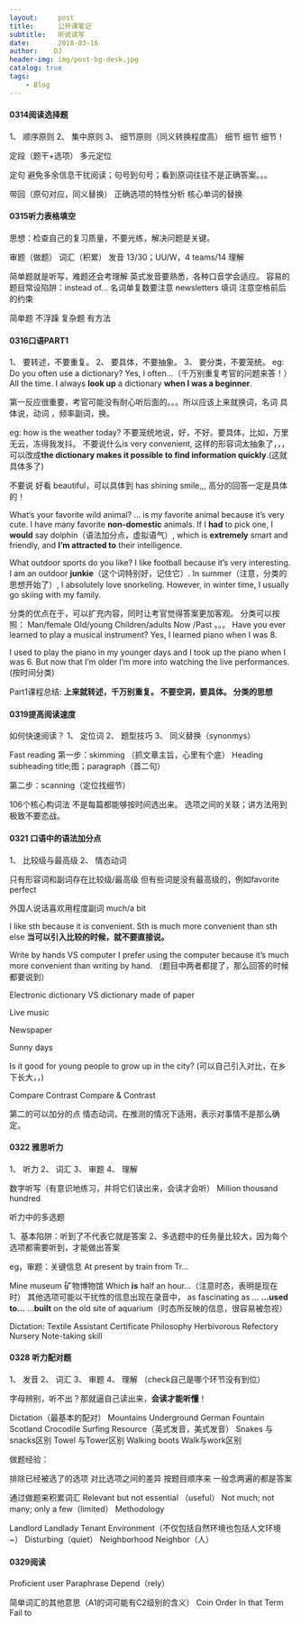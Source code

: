 ```yaml
---
layout:     post
title:      公开课笔记
subtitle:   听说读写
date:       2018-03-16
author:    DJ
header-img: img/post-bg-desk.jpg
catalog: true
tags:
    - Blog
---
```



#### 0314阅读选择题

1、	顺序原则
2、	集中原则
3、	细节原则（同义转换程度高）
细节 细节 细节！

定段（题干+选项）
多元定位

定句
避免多余信息干扰阅读；句号到句号；看到原词往往不是正确答案。。。

带回（原句对应，同义替换）
正确选项的特性分析
核心单词的替换

#### 0315听力表格填空
思想：检查自己的复习质量，不要光练，解决问题是关键。

审题（做题）
词汇（积累）
发音 13/30；UU/W，4 teams/14
理解

简单题就是听写，难题还会考理解
英式发音要熟悉，各种口音学会适应。
容易的题目常设陷阱：instead of...
名词单复数要注意  newsletters
填词 注意空格前后的约束

简单题 不浮躁
复杂题 有方法

#### 0316口语PART1
1、	要转述，不要重复。
2、	要具体，不要抽象。
3、	要分类，不要笼统。
eg: Do you often use a dictionary?
Yes, I often...（千万别重复考官的问题来答！）
All the time. I always **look up** a dictionary **when I was a beginner**.

第一反应很重要，考官可能没有耐心听后面的。。。所以应该上来就换词，名词 具体说，动词 ，频率副词，换。

eg: how is the weather today?
不要笼统地说，好，不好。要具体，比如，万里无云，冻得我发抖。
不要说什么is very convenient, 这样的形容词太抽象了，，，可以改成**the dictionary makes it possible to find information quickly**.(这就具体多了)

不要说 好看 beautiful，可以具体到 has shining smile,,,
高分的回答一定是具体的！

What’s your favorite wild animal?
   … is my favorite animal because it’s very cute.
I have many favorite **non-domestic** animals. If I **had** to pick one, I **would** say dolphin（语法加分点，虚拟语气）, which is **extremely** smart and friendly, and **I’m attracted to** their intelligence.

What outdoor sports do you like?
I like football because it’s very interesting.
I am an outdoor **junkie**（这个词特别好，记住它）. In summer（注意，分类的思想开始了）, I absolutely love snorkeling. However, in winter time, I usually go skiing with my family.

分类的优点在于，可以扩充内容，同时让考官觉得答案更加客观。
分类可以按照：
Man/female
Old/young
Children/adults
Now /Past
。。。
Have you ever learned to play a musical instrument?
Yes, I learned piano when I was 8.

I used to play the piano in my younger days and I took up the piano when I was 6. But now that I’m older I’m more into watching the live performances. (按时间分类)

Part1课程总结:
**上来就转述，千万别重复。
不要空洞，要具体。
分类的思想**

#### 0319提高阅读速度
如何快速阅读？
1、	定位词
2、	题型技巧
3、	同义替换（synonmys）

Fast reading
第一步：skimming （抓文章主旨，心里有个底） Heading  subheading title;图；paragraph（首二句）

第二步：scanning（定位找细节）

106个核心构词法
不是每篇都能够按时间选出来。
选项之间的关联；讲方法用到极致不要恋战。

#### 0321 口语中的语法加分点
1、	比较级与最高级
2、	情态动词

只有形容词和副词存在比较级/最高级
但有些词是没有最高级的，例如favorite perfect

外国人说话喜欢用程度副词 much/a bit

I like sth because it is convenient.
Sth is much more convenient than sth else
**当可以引入比较的时候，就不要直接说。**

Write by hands VS computer
I prefer using the computer because it’s much more convenient than writing by hand.
（题目中两者都提了，那么回答的时候都要说到）

Electronic dictionary VS dictionary made of paper

Live music

Newspaper

Sunny days

Is it good for young people to grow up in the city?
(可以自己引入对比，在乡下长大，，)

Compare
Contrast
Compare & Contrast

第二的可以加分的点
情态动词，在推测的情况下适用，表示对事情不是那么确定。


#### 0322 雅思听力
1、	听力
2、	词汇
3、	审题
4、	理解

数字听写（有意识地练习，并将它们读出来，会读才会听）
Million thousand hundred

听力中的多选题

1、基本陷阱：听到了不代表它就是答案
2、多选题中的任务量比较大，因为每个选项都需要听到，才能做出答案

eg，审题：关键信息
At present by train from Tr...

Mine museum 矿物博物馆
Which **is** half an hour...（注意时态，表明是现在时）
其他选项可能以干扰性的信息出现在录音中， as fascinating as ...
   **…used to…**
…**built** on the old site of aquarium（时态所反映的信息，很容易被忽视）

Dictation:
Textile
Assistant
Certificate
Philosophy
Herbivorous
Refectory
Nursery
Note-taking skill

#### 0328 听力配对题
1、	发音
2、	词汇
3、	审题
4、	理解
（check自己是哪个环节没有到位）

字母辨别，听不出？那就逼自己读出来，**会读才能听懂**！

Dictation（最基本的配对）
Mountains
Underground
German
Fountain
Scotland
Crocodile
Surfing
Resource（英式发音，美式发音）
Snakes 与snacks区别
Towel 与Tower区别
Walking boots
Walk与work区别

做题经验：

排除已经被选了的选项
对比选项之间的差异
按题目顺序来
一般念两遍的都是答案


通过做题来积累词汇
Relevant but not essential （useful）
Not much; not many; only a few（limited）
Methodology

Landlord
Landlady
Tenant
Environment（不仅包括自然环境也包括人文环境~）
Disturbing（quiet）
Neighborhood
Neighbor（人）


#### 0329阅读
Proficient user
Paraphrase
Depend（rely）

简单词汇的其他意思（A1的词可能有C2级别的含义）
Coin
Order
In that
Term
Fail to
